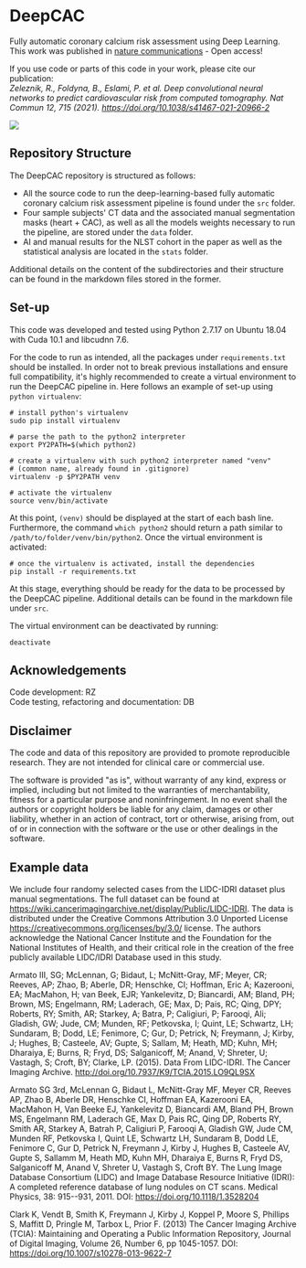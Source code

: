 # DeepCAC

Fully automatic coronary calcium risk assessment using Deep Learning. This work was published in [nature communications](https://doi.org/10.1038/s41467-021-20966-2) - Open access!

If you use code or parts of this code in your work, please cite our publication:  
*Zeleznik, R., Foldyna, B., Eslami, P. et al. Deep convolutional neural networks to predict cardiovascular risk from computed tomography. Nat Commun 12, 715 (2021). https://doi.org/10.1038/s41467-021-20966-2*

[<img src="https://media.springernature.com/full/nature-cms/uploads/product/ncomms/header-03d2e325c0a02f6df509e5730e9be304.svg">](https://doi.org/10.1038/s41467-021-20966-2)


## Repository Structure

The DeepCAC repository is structured as follows:

* All the source code to run the deep-learning-based fully automatic coronary calcium risk assessment pipeline is found under the `src` folder.
* Four sample subjects' CT data and the associated manual segmentation masks (heart + CAC), as well as all the models weights necessary to run the pipeline, are stored under the `data` folder.
* AI and manual results for the NLST cohort in the paper as well as the statistical analysis are located in the `stats` folder.

Additional details on the content of the subdirectories and their structure can be found in the markdown files stored in the former.

## Set-up

This code was developed and tested using Python 2.7.17 on Ubuntu 18.04 with Cuda 10.1 and libcudnn 7.6.

For the code to run as intended, all the packages under `requirements.txt` should be installed. In order not to break previous installations and ensure full compatibility, it's highly recommended to create a virtual environment to run the DeepCAC pipeline in. Here follows an example of set-up using `python virtualenv`:

```
# install python's virtualenv
sudo pip install virtualenv

# parse the path to the python2 interpreter
export PY2PATH=$(which python2)

# create a virtualenv with such python2 interpreter named "venv"
# (common name, already found in .gitignore)
virtualenv -p $PY2PATH venv 

# activate the virtualenv
source venv/bin/activate
```

At this point, `(venv)` should be displayed at the start of each bash line. Furthermore, the command `which python2` should return a path similar to `/path/to/folder/venv/bin/python2`. Once the virtual environment is activated:

```
# once the virtualenv is activated, install the dependencies
pip install -r requirements.txt
```

At this stage, everything should be ready for the data to be processed by the DeepCAC pipeline. Additional details can be found in the markdown file under `src`.

The virtual environment can be deactivated by running:

```
deactivate
```

## Acknowledgements

Code development: RZ <br>
Code testing, refactoring and documentation: DB

## Disclaimer

The code and data of this repository are provided to promote reproducible 
research. They are not intended for clinical care or commercial use.

The software is provided "as is", without warranty of any kind, express or 
implied, including but not limited to the warranties of merchantability, 
fitness for a particular purpose and noninfringement. In no event shall the 
authors or copyright holders be liable for any claim, damages or other 
liability, whether in an action of contract, tort or otherwise, arising 
from, out of or in connection with the software or the use or other 
dealings in the software.

## Example data

We include four randomy selected cases from the LIDC-IDRI dataset plus manual segmentations. The full dataset 
can be found at https://wiki.cancerimagingarchive.net/display/Public/LIDC-IDRI. The data is distributed under the Creative Commons Attribution 3.0 Unported License
https://creativecommons.org/licenses/by/3.0/
license.
The authors acknowledge the National Cancer Institute and the Foundation for the National Institutes of Health, and their critical role in the creation of the free publicly available LIDC/IDRI Database used in this study.

Armato III, SG; McLennan, G; Bidaut, L; McNitt-Gray, MF; Meyer, CR; Reeves, AP; Zhao, B; Aberle, DR; Henschke, CI; Hoffman, Eric A; Kazerooni, EA; MacMahon, H; van Beek, EJR; Yankelevitz, D; Biancardi, AM; Bland, PH; Brown, MS; Engelmann, RM; Laderach, GE; Max, D; Pais, RC; Qing, DPY; Roberts, RY; Smith, AR; Starkey, A; Batra, P; Caligiuri, P; Farooqi, Ali; Gladish, GW; Jude, CM; Munden, RF; Petkovska, I; Quint, LE; Schwartz, LH; Sundaram, B; Dodd, LE; Fenimore, C; Gur, D; Petrick, N; Freymann, J; Kirby, J; Hughes, B; Casteele, AV; Gupte, S; Sallam, M; Heath, MD; Kuhn, MH; Dharaiya, E; Burns, R; Fryd, DS; Salganicoff, M; Anand, V; Shreter, U; Vastagh, S; Croft, BY; Clarke, LP. (2015). Data From LIDC-IDRI. The Cancer Imaging Archive. http://doi.org/10.7937/K9/TCIA.2015.LO9QL9SX 
 
Armato SG 3rd, McLennan G, Bidaut L, McNitt-Gray MF, Meyer CR, Reeves AP, Zhao B, Aberle DR, Henschke CI, Hoffman EA, Kazerooni EA, MacMahon H, Van Beeke EJ, Yankelevitz D, Biancardi AM, Bland PH, Brown MS, Engelmann RM, Laderach GE, Max D, Pais RC, Qing DP, Roberts RY, Smith AR, Starkey A, Batrah P, Caligiuri P, Farooqi A, Gladish GW, Jude CM, Munden RF, Petkovska I, Quint LE, Schwartz LH, Sundaram B, Dodd LE, Fenimore C, Gur D, Petrick N, Freymann J, Kirby J, Hughes B, Casteele AV, Gupte S, Sallamm M, Heath MD, Kuhn MH, Dharaiya E, Burns R, Fryd DS, Salganicoff M, Anand V, Shreter U, Vastagh S, Croft BY.  The Lung Image Database Consortium (LIDC) and Image Database Resource Initiative (IDRI): A completed reference database of lung nodules on CT scans. Medical Physics, 38: 915--931, 2011. DOI: https://doi.org/10.1118/1.3528204

Clark K, Vendt B, Smith K, Freymann J, Kirby J, Koppel P, Moore S, Phillips S, Maffitt D, Pringle M, Tarbox L, Prior F. (2013) The Cancer Imaging Archive (TCIA): Maintaining and Operating a Public Information Repository, Journal of Digital Imaging, Volume 26, Number 6, pp 1045-1057. DOI: https://doi.org/10.1007/s10278-013-9622-7
